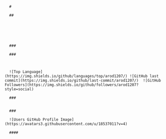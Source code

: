 

      #    
    
      ## 
      
       
       
       
       
      
      ### 
      
      ### 
      
       
      
      ![Top Language](https://img.shields.io/github/languages/top/arod1207/) ![GitHub last commit](https://img.shields.io/github/last-commit/arod1207/)  ![GitHub Followers](https://img.shields.io/github/followers/arod1207?style=social)
        
      ### 
      
      
      ### 
      
      ![Users GitHub Profile Image](https://avatars3.githubusercontent.com/u/18537011?v=4)   

      #### 
    
      